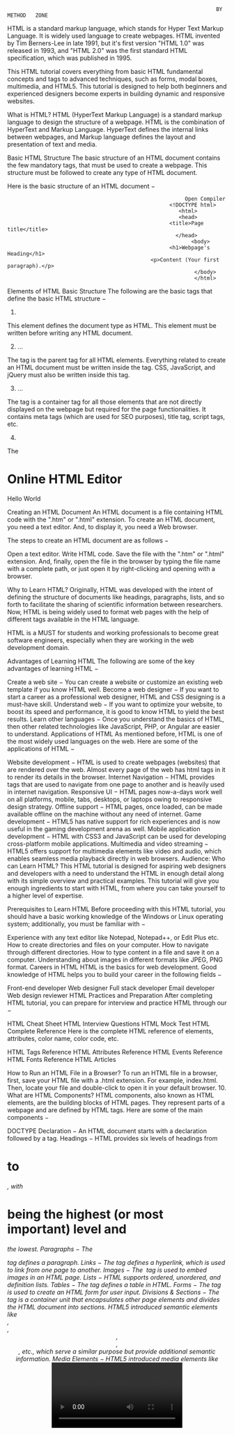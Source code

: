                                                                        BY METHOD   ZONE





HTML is a standard markup language, which stands for Hyper Text Markup Language. It is widely used language to create webpages. HTML invented by Tim Berners-Lee in late 1991, but it's first version "HTML 1.0" was released in 1993, and "HTML 2.0" was the first standard HTML specification, which was published in 1995.

This HTML tutorial covers everything from basic HTML fundamental concepts and tags to advanced techniques, such as forms, modal boxes, multimedia, and HTML5. This tutorial is designed to help both beginners and experienced designers become experts in building dynamic and responsive websites.

What is HTML?
HTML (HyperText Markup Language) is a standard markup language to design the structure of a webpage. HTML is the combination of HyperText and Markup Language. HyperText defines the internal links between webpages, and Markup language defines the layout and presentation of text and media.


Basic HTML Structure
The basic structure of an HTML document contains the few mandatory tags, that must be used to create a webpage. This structure must be followed to create any type of HTML document.



Here is the basic structure of an HTML document −


                                                                                
                                                             Open Compiler
                                                        <!DOCTYPE html>
                                                           <html>
                                                           <head>
                                                        <title>Page title</title>
                                                          </head>
                                                               <body>
                                                        <h1>Webpage's Heading</h1>
                                                  <p>Content (Your first paragraph).</p>
                                                                </body>
                                                                </html>








Elements of HTML Basic Structure
The following are the basic tags that define the basic HTML structure −

1. <!DOCTYPE html>
This element defines the document type as HTML. This element must be written before writing any HTML document.

2. <html>...</html>
The <html> tag is the parent tag for all HTML elements. Everything related to create an HTML document must be written inside the <html> tag. CSS, JavaScript, and jQuery must also be written inside this tag.

3. <head>...</head>
The <head> tag is a container tag for all those elements that are not directly displayed on the webpage but required for the page functionalities. It contains meta tags (which are used for SEO purposes), title tag, script tags, etc.

4. <title>...</title>
The <title> tag is used to define the title of the webpage that you can see in the browser's tab, bookmarks list, and search engine results. This tag is also very important for SEO purposes to help search engine to understand the content of the webpage.

5. <body>...<body>
The <body> tag is the container tag for all those elements, which represents the main content of a webpage that displays on the browser.

6. <h1>...</h1>
The <h1> tag is one of the heading tags. It is the most important heading tag, which defines the main title or headline of the webpage. Any text written inside <h1> and </h1> is a top-level heading of the content.

7. <p>...</p>
The <p> tag defines a paragraph, anything written inside <p> and </p> displays as a paragraph on the webpage. Use multiple <p> tags to display text in different paragraphs.


Writing Hello World in HTML
By using the above basic HTML structure, we can write an HTML document to display "Hello World" on the webpage.

Below is the HTML code to display Hello World on the webpage in a paragraph −



                                                       Open Compiler
                                                      <!DOCTYPE html>
                                                           <html>
                                                             <head>
                                              <title>Hello World Example by TutorialsPoint</title>
                                                               </head>
                                                                 <body>
                                                          <h1>Hello, World!</h1>
                                                             </body>
                                                                 </html>
                                                               </pre>
The above example will display "Hello, World!" on the browser inside top-level heading (h1).

Comments in HTML
Just like other programming languages, you can keep any text as a comment inside an HTML document. To create a comment in HTML, use <!-- and -->.

Any text written inside <!-- and --> considers as comment and it does not display on the website.

Example
Below is the example of HTML comment −

<!--<h1>Hello World Example</h1>-->




Open Compiler
<!DOCTYPE html>
<html>
<head>
    <title>Online HTML Editor</title>
</head>
<body>
    <h1>Online HTML Editor</h1>
    <p>Hello World</p>
</body>
</html>






Creating an HTML Document
An HTML document is a file containing HTML code with the ".htm" or ".html" extension. To create an HTML document, you need a text editor. And, to display it, you need a Web browser.

The steps to create an HTML document are as follows −

Open a text editor.
Write HTML code.
Save the file with the ".htm" or ".html" extension.
And, finally, open the file in the browser by typing the file name with a complete path, or just open it by right-clicking and opening with a browser.

Why to Learn HTML?
Originally, HTML was developed with the intent of defining the structure of documents like headings, paragraphs, lists, and so forth to facilitate the sharing of scientific information between researchers. Now, HTML is being widely used to format web pages with the help of different tags available in the HTML language.

HTML is a MUST for students and working professionals to become great software engineers, especially when they are working in the web development domain.

Advantages of Learning HTML
The following are some of the key advantages of learning HTML −

Create a web site − You can create a website or customize an existing web template if you know HTML well.
Become a web designer − If you want to start a career as a professional web designer, HTML and CSS designing is a must-have skill.
Understand web − If you want to optimize your website, to boost its speed and performance, it is good to know HTML to yield the best results.
Learn other languages − Once you understand the basics of HTML, then other related technologies like JavaScript, PHP, or Angular are easier to understand.
Applications of HTML
As mentioned before, HTML is one of the most widely used languages on the web. Here are some of the applications of HTML −

Website development − HTML is used to create webpages (websites) that are rendered over the web. Almost every page of the web has html tags in it to render its details in the browser.
Internet Navigation − HTML provides tags that are used to navigate from one page to another and is heavily used in internet navigation.
Responsive UI − HTML pages now-a-days work well on all platforms, mobile, tabs, desktops, or laptops owing to responsive design strategy.
Offline support − HTML pages, once loaded, can be made available offline on the machine without any need of internet.
Game development − HTML5 has native support for rich experiences and is now useful in the gaming development arena as well.
Mobile application development − HTML with CSS3 and JavaScript can be used for developing cross-platform mobile applications.
Multimedia and video streaming − HTML5 offers support for multimedia elements like video and audio, which enables seamless media playback directly in web browsers.
Audience: Who can Learn HTML?
This HTML tutorial is designed for aspiring web designers and developers with a need to understand the HTML in enough detail along with its simple overview and practical examples. This tutorial will give you enough ingredients to start with HTML, from where you can take yourself to a higher level of expertise.

Prerequisites to Learn HTML
Before proceeding with this HTML tutorial, you should have a basic working knowledge of the Windows or Linux operating system; additionally, you must be familiar with −

Experience with any text editor like Notepad, Notepad++, or Edit Plus etc.
How to create directories and files on your computer.
How to navigate through different directories.
How to type content in a file and save it on a computer.
Understanding about images in different formats like JPEG, PNG format.
Careers in HTML
HTML is the basics for web development. Good knowledge of HTML helps you to build your career in the following fields −

Front-end developer
Web designer
Full stack developer
Email developer
Web design reviewer
HTML Practices and Preparation
After completing HTML tutorial, you can prepare for interview and practice HTML through our −

HTML Cheat Sheet
HTML Interview Questions
HTML Mock Test
HTML Complete Reference
Here is the complete HTML reference of elements, attributes, color name, color code, etc.

HTML Tags Reference
HTML Attributes Reference
HTML Events Reference
HTML Fonts Reference
HTML Articles



 How to Run an HTML File in a Browser?
To run an HTML file in a browser, first, save your HTML file with a .html extension. For example, index.html. Then, locate your file and double-click to open it in your default browser.
10. What are HTML Components?
HTML components, also known as HTML elements, are the building blocks of HTML pages. They represent parts of a webpage and are defined by HTML tags. Here are some of the main components −

DOCTYPE Declaration − An HTML document starts with a <!DOCTYPE html> declaration followed by a <html> tag.
Headings − HTML provides six levels of headings from <h1> to <h6>, with <h1> being the highest (or most important) level and <h6> the lowest.
Paragraphs − The <p> tag defines a paragraph.
Links − The <a> tag defines a hyperlink, which is used to link from one page to another.
Images − The <img> tag is used to embed images in an HTML page.
Lists − HTML supports ordered, unordered, and definition lists.
Tables − The <table> tag defines a table in HTML.
Forms − The <form> tag is used to create an HTML form for user input.
Divisions & Sections − The <div> tag is a container unit that encapsulates other page elements and divides the HTML document into sections. HTML5 introduced semantic elements like <section>, <article>, <header>, <footer>, <nav>, etc., which serve a similar purpose but provide additional semantic information.
Media Elements − HTML5 introduced media elements like <video> and <audio> which can be used to embed video and audio files in an HTML document.
